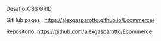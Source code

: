 Desafio_CSS GRID

GitHub pages : https://alexgasparotto.github.io/Ecommerce/

Repositorio: https://github.com/alexgasparotto/Ecommerce

